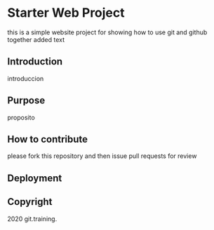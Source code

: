 # Starter Web Project

this is a simple website project for showing how to use git and github together
added text

## Introduction
introduccion

## Purpose
proposito

## How to contribute
please fork this repository and then issue pull requests for review

## Deployment

## Copyright
 2020 git.training.